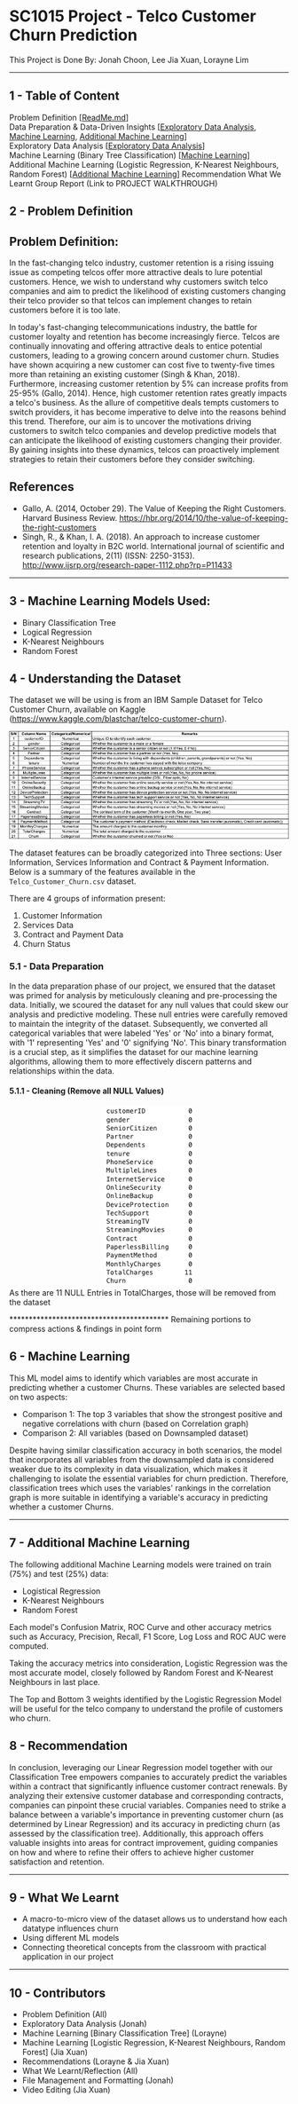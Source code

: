 # SC1015 Project - Telco Customer Churn Prediction
This Project is Done By: Jonah Choon, Lee Jia Xuan, Lorayne Lim

<hr> 

## 1 - Table of Content
Problem Definition [[ReadMe.md](ReadMe.md)] \
Data Preparation & Data-Driven Insights [[Exploratory Data Analysis](Jupyter%20Notebooks/1%20-%20Exploratory%20Data%20Analysis%20(EDA).ipynb), [Machine Learning](Jupyter%20Notebooks/2%20-%20Machine%20Learning.ipynb), [Additional Machine Learning](Jupyter%20Notebooks/3%20-%20Additional%20Machine%20Learning%20(Logistic%20Regression,%20K%20Nearest%20Neighbours,%20Random%20Forest).ipynb)] \
Exploratory Data Analysis [[Exploratory Data Analysis](Jupyter%20Notebooks/1%20-%20Exploratory%20Data%20Analysis%20(EDA).ipynb)] \
Machine Learning (Binary Tree Classification) [[Machine Learning](Jupyter%20Notebooks/2%20-%20Machine%20Learning.ipynb)] \
Additional Machine Learning (Logistic Regression, K-Nearest Neighbours, Random Forest) [[Additional Machine Learning](Jupyter%20Notebooks/3%20-%20Additional%20Machine%20Learning%20(Logistic%20Regression,%20K%20Nearest%20Neighbours,%20Random%20Forest).ipynb)]
Recommendation
What We Learnt
Group Report (Link to PROJECT WALKTHROUGH)

## 2 - Problem Definition
## Problem Definition:
In the fast-changing telco industry, customer retention is a rising issuing issue as competing telcos offer more attractive deals to lure potential customers. Hence, we wish to understand why customers switch telco companies and aim to predict the likelihood of existing customers changing their telco provider so that telcos can implement changes to retain customers before it is too late. 

In today's fast-changing telecommunications industry, the battle for customer loyalty and retention has become increasingly fierce. Telcos are continually innovating and offering attractive deals to entice potential customers, leading to a growing concern around customer churn. Studies have shown acquiring a new customer can cost five to twenty-five times more than retaining an existing customer (Singh & Khan, 2018). Furthermore, increasing customer retention by 5% can increase profits from 25-95% (Gallo, 2014). Hence, high customer retention rates greatly impacts a telco's business. As the allure of competitive deals tempts customers to switch providers, it has become imperative to delve into the reasons behind this trend. Therefore, our aim is to uncover the motivations driving customers to switch telco companies and develop predictive models that can anticipate the likelihood of existing customers changing their provider. By gaining insights into these dynamics, telcos can proactively implement strategies to retain their customers before they consider switching.

## References
- Gallo, A. (2014, October 29). The Value of Keeping the Right Customers. Harvard Business Review. https://hbr.org/2014/10/the-value-of-keeping-the-right-customers
- Singh, R., & Khan, I. A. (2018). An approach to increase customer retention and loyalty in B2C world. International journal of scientific and research publications, 2(11) (ISSN: 2250-3153). http://www.ijsrp.org/research-paper-1112.php?rp=P11433

<hr>

## 3 - Machine Learning Models Used:
- Binary Classification Tree
- Logical Regression
- K-Nearest Neighbours
- Random Forest 

## 4 - Understanding the Dataset
The dataset we will be using is from an IBM Sample Dataset for Telco Customer Churn, available on Kaggle (https://www.kaggle.com/blastchar/telco-customer-churn).

<center><img src="Images/DataPrep.png" alt="Data Preparation"></center>

The dataset features can be broadly categorized into Three sections: User Information, Services Information and Contract & Payment Information. Below is a summary of the features available in the `Telco_Customer_Churn.csv` dataset.

There are 4 groups of information present:
1) Customer Information
2) Services Data
3) Contract and Payment Data
4) Churn Status

### 5.1 - Data Preparation
In the data preparation phase of our project, we ensured that the dataset was primed for analysis by meticulously cleaning and pre-processing the data. Initially, we scoured the dataset for any null values that could skew our analysis and predictive modeling. These null entries were carefully removed to maintain the integrity of the dataset. Subsequently, we converted all categorical variables that were labeled 'Yes' or 'No' into a binary format, with '1' representing 'Yes' and '0' signifying 'No'. This binary transformation is a crucial step, as it simplifies the dataset for our machine learning algorithms, allowing them to more effectively discern patterns and relationships within the data.

#### 5.1.1 - Cleaning (Remove all NULL Values)
<center><img src="Images/NULLValue.png" alt="NULL Value"></center>
As there are 11 NULL Entries in TotalCharges, those will be removed from the dataset

***************************************** Remaining portions to compress actions & findings in point form

## 6 - Machine Learning
This ML model aims to identify which variables are most accurate in predicting whether a customer Churns. These variables are selected based on two aspects:

- Comparison 1: The top 3 variables that show the strongest positive and negative correlations with churn (based on Correlation graph)
- Comparison 2: All variables (based on Downsampled dataset)

Despite having similar classification accuracy in both scenarios, the model that incorporates all variables from the downsampled data is considered weaker due to its complexity in data visualization, which makes it challenging to isolate the essential variables for churn prediction. Therefore, classification trees which uses the variables' rankings in the correlation graph is more suitable in identifying a variable's accuracy in predicting whether a customer Churns.

<hr>

## 7 - Additional Machine Learning
The following additional Machine Learning models were trained on train (75%) and test (25%) data:
- Logistical Regression
- K-Nearest Neighbours
- Random Forest

Each model's Confusion Matrix, ROC Curve and other accuracy metrics such as Accuracy, Precision, Recall, F1 Score, Log Loss and ROC AUC were computed.

Taking the accuracy metrics into consideration, Logistic Regression was the most accurate model, closely followed by Random Forest and K-Nearest Neighbours in last place.

The Top and Bottom 3 weights identified by the Logistic Regression Model will be useful for the telco company to understand the profile of customers who churn.

## 8 - Recommendation
In conclusion, leveraging our Linear Regression model together with our Classification Tree empowers companies to accurately predict the variables within a contract that significantly influence customer contract renewals. By analyzing their extensive customer database and corresponding contracts, companies can pinpoint these crucial variables. Companies need to strike a balance between a variable's importance in preventing customer churn (as determined by Linear Regression) and its accuracy in predicting churn (as assessed by the classification tree). Additionally, this approach offers valuable insights into areas for contract improvement, guiding companies on how and where to refine their offers to achieve higher customer satisfaction and retention.

<hr>

## 9 - What We Learnt
- A macro-to-micro view of the dataset allows us to understand how each datatype influences churn​
- Using different ML models​
- Connecting theoretical concepts from the classroom with practical application in our project

<hr>

## 10 - Contributors
- Problem Definition (All)
- Exploratory Data Analysis (Jonah)
- Machine Learning [Binary Classification Tree] (Lorayne)
- Machine Learning [Logistic Regression, K-Nearest Neighbours, Random Forest] (Jia Xuan)
- Recommendations (Lorayne & Jia Xuan)
- What We Learnt/Reflection (All)
- File Management and Formatting (Jonah)
- Video Editing (Jia Xuan)
